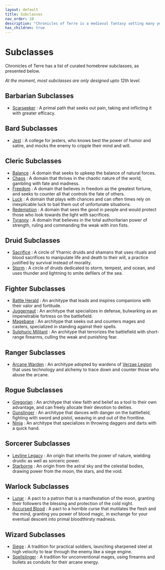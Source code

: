 ```yaml
---
layout: default
title: Subclasses
nav_order: 10
description: "Chronicles of Terre is a medieval fantasy setting many years in the writing."
has_children: true
---
```


# Subclasses

Chronicles of Terre has a list of curated homebrew subclasses, as presented below.

*At the moment, most subclasses are only designed upto 12th level.*

## Barbarian Subclasses

- [Scarseeker](Barbarian-Scarseeker) : A primal path that seeks out pain, taking and inflicting it with greater efficacy.

## Bard Subclasses

- [Jest](Bard-Jester) : A college for jesters, who knows best the power of humor and satire, and mocks the enemy to cripple their mind and will.

## Cleric Subclasses

- [Balance](Cleric-Balance) : A domain that seeks to upkeep the balance of natural forces.
- [Chaos](Cleric-Chaos) : A domain that thrives in the chaotic nature of the world, gambling with fate and madness.
- [Freedom](Cleric-Freedom) : A domain that believes in freedom as the greatest fortune, and seeks to counter all that controls the fate of others.
- [Luck](Cleric-Luck) : A domain that plays with chances and can often times rely on inexplicable luck to bail them out of unfortunate situations.
- [Redemption](Cleric-Redemption) : A domain that sees the good in people and would protect those who look towards the light with sacrifices.
- [Tyranny](Cleric-Tyranny) : A domain that believes in the total authoritarian power of strength, ruling and commanding the weak with iron fists.

## Druid Subclasses

- [Sacrifice](Druid-Sacrifice) : A circle of Yharnic druids and shamans that uses rituals and blood sacrifices to manipulate life and death to their will, a practice justified by survival instead of morality.
- [Storm](Druid-Storm) : A circle of druids dedicated to storm, tempest, and ocean, and uses thunder and lightning to smite defilers of the sea.

## Fighter Subclasses

- [Battle Herald](Fighter-Herald) : An architype that leads and inspires companions with their valor and fortitude.
- [Juggernaut](Fighter-Juggernaut) : An architype that specializes in defense, bulwarking as an impenetrable fortress on the battlefield.
- [Magebane](Fighter-Magebane) : An architype that seeks out and counters mages and casters, specialized in standing against their spells.
- [Sulphuric Militant](Fighter-Sulphuric) : An architype that terrorizes the battlefield with short-range firearms, culling the weak and punishing fear.

## Ranger Subclasses

- [Arcane Warden](Ranger-Warden) : An architype adopted by wardens of [Verzae Legion](../region/Verza) that uses technology and alchemy to trace down and counter those who abuse the arcane.

## Rogue Subclasses

- [Gregorian](Rogue-Gregorian) : An architype that view faith and belief as a tool to their own advantage, and can freely allocate their devotion to deities.
- [Gunslinger](Rogue-Gunslinger) : An architype that dances with danger on the battlefield, fighting with sword and pistol, weaving in and out of the frontline.
- [Ninja](Rogue-Ninja) : An architype that specializes in throwing daggers and darts with a quick hand.

## Sorcerer Subclasses

- [Leyline Legacy](Sorcerer-Leyline) : An origin that inherits the power of nature, wielding druidic as well as sorceric power.
- [Starborne](Sorcerer-Starborne) : An origin from the astral sky and the celestial bodies, drawing power from the moon, the stars, and the void.

## Warlock Subclasses

- [Lunar](Warlock-Lunar) : A pact to a patron that is a manifestation of the moon, granting their followers the blessing and protection of the cold night.
- [Accursed Blood](Warlock-Crimson) : A pact to a horrible curse that mutilates the flesh and the mind, granting you power of blood magic, in exchange for your eventual descent into primal bloodthirsty madness.

## Wizard Subclasses

- [Siege](Wizard-Siege) : A tradition for practical soldiers, launching sharpened steel at high velocity to tear through the enemy like a siege engine.
- [Spellslinger](Wizard-Spellslinger) : A tradition for unconventional mages, using firearms and bullets as conduits for their arcane energy.
